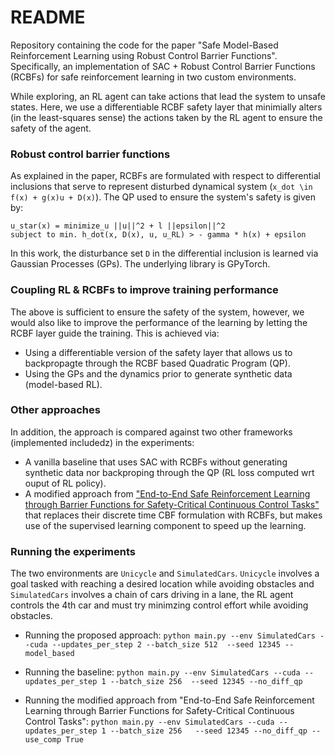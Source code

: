 # README 

Repository containing the code for the paper "Safe  Model-Based  Reinforcement  Learning using Robust Control Barrier Functions". Specifically, an implementation of SAC + Robust Control Barrier Functions (RCBFs) for safe reinforcement learning in two custom environments.

While exploring, an RL agent can take actions that lead the system to unsafe states. Here, we use a differentiable RCBF safety layer that minimially alters (in the least-squares sense) the actions taken by the RL agent to ensure the safety of the agent.

### Robust control barrier functions

As explained in the paper, RCBFs are formulated with respect to differential inclusions that serve to represent disturbed dynamical system (`x_dot \in f(x) + g(x)u + D(x)`). The QP used to ensure the system's safety is given by:
```
u_star(x) = minimize_u ||u||^2 + l ||epsilon||^2
subject to min. h_dot(x, D(x), u, u_RL) > - gamma * h(x) + epsilon
```

In this work, the disturbance set `D` in the differential inclusion is learned via Gaussian Processes (GPs). The underlying library is GPyTorch.  

### Coupling RL & RCBFs to improve training performance

The above is sufficient to ensure the safety of the system, however, we would also like to improve the performance of the learning by letting the RCBF layer guide the training. This is achieved via:
* Using a differentiable version of the safety layer that allows us to backpropagte through the RCBF based Quadratic Program (QP).
* Using the GPs and the dynamics prior to generate synthetic data (model-based RL).

### Other approaches

In addition, the approach is compared against two other frameworks (implemented includedz) in the experiments:
* A vanilla baseline that uses SAC with RCBFs without generating synthetic data nor backproping through the QP (RL loss computed wrt ouput of RL policy).
* A modified approach from ["End-to-End Safe Reinforcement Learning through Barrier Functions for Safety-Critical Continuous Control Tasks"](https://ojs.aaai.org/index.php/AAAI/article/view/4213) that replaces their discrete time CBF formulation with RCBFs, but makes use of the supervised learning component to speed up the learning.

### Running the experiments

The two environments are `Unicycle` and `SimulatedCars`. `Unicycle` involves a goal tasked with reaching a desired location while avoiding obstacles and `SimulatedCars` involves a chain of cars driving in a lane, the RL agent controls the 4th car and must try minimzing control effort while avoiding obstacles.

* Running the proposed approach: 
`python main.py --env SimulatedCars --cuda --updates_per_step 2 --batch_size 512  --seed 12345 --model_based`

* Running the baseline:
`python main.py --env SimulatedCars --cuda --updates_per_step 1 --batch_size 256  --seed 12345 --no_diff_qp`

* Running the modified approach from "End-to-End Safe Reinforcement Learning through Barrier Functions for Safety-Critical Continuous Control Tasks": 
`python main.py --env SimulatedCars --cuda --updates_per_step 1 --batch_size 256   --seed 12345 --no_diff_qp --use_comp True`

